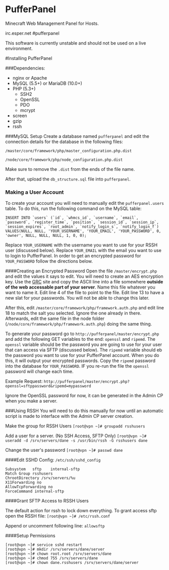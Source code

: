 PufferPanel
===========

Minecraft Web Management Panel for Hosts.

irc.esper.net #pufferpanel

This software is currently unstable and should not be used on a live environment.

#Installing PufferPanel

###Dependencies:

* nginx or Apache
* MySQL (5.5+) or MariaDB (10.0+)
* PHP (5.3+)
    * SSH2
    * OpenSSL
    * PDO
    * mcrypt
* screen
* gzip
* rssh    

###MySQL Setup
Create a database named `pufferpanel` and edit the connection details for the database in the following files:

`/master/core/framework/php/master_configuration.php.dist`

`/node/core/framework/php/node_configuration.php.dist`

Make sure to remove the `.dist` from the ends of the file name.

After that, upload the `db_structure.sql` file into `pufferpanel`.

### Making a User Account
To create your account you will need to manually edit the `pufferpanel.users` table. To do this, run the following command on the MySQL table:

	INSERT INTO `users` (`id`, `whmcs_id`, `username`, `email`, `password`, `register_time`, `position`, `session_id`, `session_ip`, `session_expires`, `root_admin`, `notify_login_s`, `notify_login_f`) VALUES(NULL, NULL, 'YOUR_USERNAME', 'YOUR_EMAIL', 'YOUR_PASSWORD', 0, 'owner', NULL, NULL, NULL, 1, 0, 0);
    
Replace `YOUR_USERNAME` with the username you want to use for your RSSH user (discussed below). Replace `YOUR_EMAIL` with the email you want to use to login to PufferPanel. In order to get an encrypted password for `YOUR_PASSWORD` follow the directions below.

####Creating an Encrypted Password
Open the file `/master/encrypt.php` and edit the values it says to edit. You will need to create an AES encryption key. Use the [GRC](https://www.grc.com/passwords.htm) site and copy the ASCII line into a file somewhere **outside of the web accessable part of your server**. Name this file whatever you want to name it. Edit line 4 of the file to point to the file. Edit line 13 to have a new slat for your passwords. You will  not be able to change this later.

After this, edit `/master/core/framework/php/framework.auth.php` and edit line 18 to match the salt you selected. Ignore the one already in there. Afterwards, edit the same file in the node folder (`/node/core/framework/php/framework.auth.php`) doing the same thing.

To generate your password go to `http://pufferpanel/master/encrypt.php` and add the following GET variables to the end: `openssl` and `ripemd`. The `openssl` variable should be the password you are going to use for your user that can access via SFTP (discussed below). The `ripemd` variable should eb the password you want to use for your PufferPanel account. When you do this, it will output your encrypted passwords. Copy the `ripemd` password into the database for `YOUR_PASSWORD`. IF you re-run the file the `openssl` password will change each time.

Example Request: `http://pufferpanel/master/encrypt.php?openssl=sftppassword&ripemd=mypassword`

Ignore the OpenSSL password for now, it can be generated in the Admin CP when you make a server.

###Using RSSH
You will need to do this manually for now until an automatic script is made to interface with the Admin CP server creation.

Make the group for RSSH Users
`[root@vpn ~]# groupadd rsshusers`

Add a user for a server. (No SSH Access, SFTP Only)
`[root@vpn ~]# useradd -d /srv/servers/dane -s /usr/bin/rssh -G rsshusers dane`

Change the user's password
`[root@vpn ~]# passwd dane`

####Edit SSHD Config:
`/etc/ssh/sshd_config`

	Subsystem	sftp    internal-sftp
	Match Group rsshusers
	ChrootDirectory /srv/servers/%u
	X11Forwarding no
	AllowTcpForwarding no
	ForceCommand internal-sftp

####Grant SFTP Access to RSSH Users

The default action for rssh to lock down everything. To grant access sftp open the RSSH file:
`[root@vpn ~]# /etc/rssh.conf`

Append or uncomment following line:
`allowsftp`

####Setup Permissions

	[root@vpn ~]# service sshd restart
	[root@vpn ~]# mkdir /srv/servers/dane/server
	[root@vpn ~]# chown root.root /srv/servers/dane
	[root@vpn ~]# chmod 755 /srv/servers/dane
	[root@vpn ~]# chown dane.rsshusers /srv/servers/dane/server

